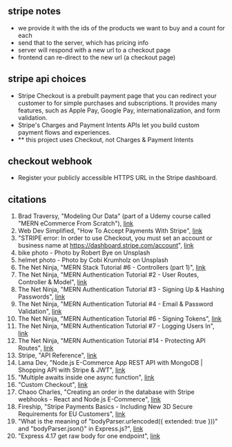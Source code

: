 ## stripe notes 
- we provide it with the ids of the products we want to buy and a count for each
- send that to the server, which has pricing info 
- server will respond with a new url to a checkout page 
- frontend can re-direct to the new url (a checkout page)


## stripe api choices
- Stripe Checkout is a prebuilt payment page that you can redirect your customer to for simple purchases and subscriptions. It provides many features, such as Apple Pay, Google Pay, internationalization, and form validation.
- Stripe's Charges and Payment Intents APIs let you build custom payment flows and experiences.
- ** this project uses Checkout, not Charges & Payment Intents  

## checkout webhook 
- Register your publicly accessible HTTPS URL in the Stripe dashboard.


## citations 
1. Brad Traversy, "Modeling Our Data" (part of a Udemy course called "MERN eCommerce From Scratch"), [link](https://www.udemy.com/course/mern-ecommerce/)
2. Web Dev Simplified, "How To Accept Payments With Stripe", [link](https://www.youtube.com/watch?v=1r-F3FIONl8)
3. "STRIPE error: In order to use Checkout, you must set an account or business name at https://dashboard.stripe.com/account", [link](https://stackoverflow.com/questions/64476542/stripe-error-in-order-to-use-checkout-you-must-set-an-account-or-business-name)
4. bike photo - Photo by Robert Bye on Unsplash
5. helmet photo - Photo by Cobi Krumholz on Unsplash
6. The Net Ninja, "MERN Stack Tutorial #6 - Controllers (part 1)", [link](https://www.youtube.com/watch?v=oEHHjs1UVXQ&list=PL4cUxeGkcC9iJ_KkrkBZWZRHVwnzLIoUE&index=6)
7. The Net Ninja, "MERN Authentication Tutorial #2 - User Routes, Controller & Model", [link](https://www.youtube.com/watch?v=b5LDOW8WJ9A&list=PL4cUxeGkcC9g8OhpOZxNdhXggFz2lOuCT&index=2)
8. The Net Ninja, "MERN Authentication Tutorial #3 - Signing Up & Hashing Passwords", [link](https://www.youtube.com/watch?v=mjZIv4ey0ps&list=PL4cUxeGkcC9g8OhpOZxNdhXggFz2lOuCT&index=3)
9. The Net Ninja, "MERN Authentication Tutorial #4 - Email & Password Validation", [link](https://www.youtube.com/watch?v=sRFI6L0a38E&list=PL4cUxeGkcC9g8OhpOZxNdhXggFz2lOuCT&index=4)
10. The Net Ninja, "MERN Authentication Tutorial #6 - Signing Tokens", [link](https://www.youtube.com/watch?v=MsudBMepwO8&list=PL4cUxeGkcC9g8OhpOZxNdhXggFz2lOuCT&index=6)
11. The Net Ninja, "MERN Authentication Tutorial #7 - Logging Users In", [link](https://www.youtube.com/watch?v=Jdt0mygy-74&list=PL4cUxeGkcC9g8OhpOZxNdhXggFz2lOuCT&index=7)
12. The Net Ninja, "MERN Authentication Tutorial #14 - Protecting API Routes", [link](https://www.youtube.com/watch?v=MrEoixi8QY4&list=PL4cUxeGkcC9g8OhpOZxNdhXggFz2lOuCT&index=14)
13. Stripe, "API Reference", [link](https://stripe.com/docs/api?lang=node)
14. Lama Dev, "Node.js E-Commerce App REST API with MongoDB | Shopping API with Stripe & JWT", [link](https://www.youtube.com/watch?v=rMiRZ1iRC0A)
15. "Multiple awaits inside one async function", [link](https://stackoverflow.com/questions/67919400/multiple-awaits-inside-one-async-function)
16. "Custom Checkout", [link](https://stripe.com/docs/payments/checkout/customization)
17. Chaoo Charles, "Creating an order in the database with Stripe webhooks - React and Node.js E-Commerce", [link](https://www.youtube.com/watch?v=_TVrn-pyTo8)
18. Fireship, "Stripe Payments Basics - Including New 3D Secure Requirements for EU Customers", [link](https://www.youtube.com/watch?v=1XKRxeo9414)
19. "What is the meaning of "bodyParser.urlencoded({ extended: true }))" and "bodyParser.json()" in Express.js?", [link](https://stackoverflow.com/questions/55558402/what-is-the-meaning-of-bodyparser-urlencoded-extended-true-and-bodypar)
20. "Express 4.17 get raw body for one endpoint", [link](https://stackoverflow.com/questions/68680900/express-4-17-get-raw-body-for-one-endpoint)